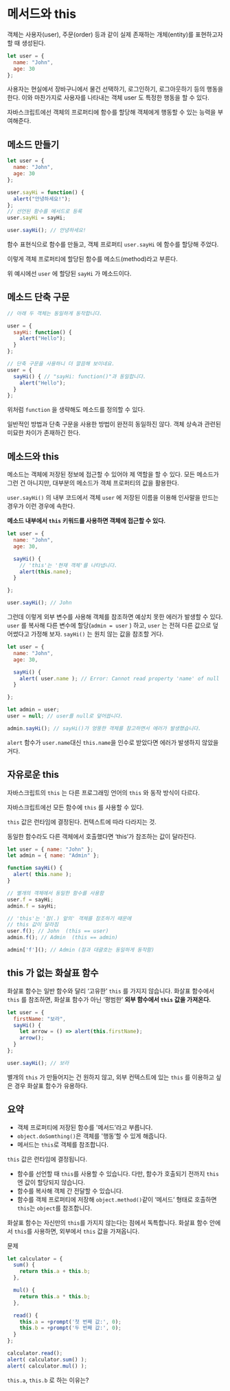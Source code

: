 # 메서드와 this

객체는 사용자(user), 주문(order) 등과 같이 실제 존재하는 개체(entity)를 표현하고자 할 때 생성된다.

```jsx
let user = {
  name: "John",
  age: 30
};
```

사용자는 현실에서 장바구니에서 물건 선택하기, 로그인하기, 로그아웃하기 등의 행동을 한다. 이와 마찬가지로 사용자를 나타내는 객체 user 도 특정한 행동을 할 수 있다.

자바스크립트에선 객체의 프로퍼티에 함수를 할당해 객체에게 행동할 수 있는 능력을 부여해준다.

## 메소드 만들기

```jsx
let user = {
  name: "John",
  age: 30
};

user.sayHi = function() {
  alert("안녕하세요!");
};
// 선언된 함수를 메서드로 등록
user.sayHi = sayHi;

user.sayHi(); // 안녕하세요!
```

함수 표현식으로 함수를 만들고, 객체 프로퍼티 `user.sayHi` 에 함수를 할당해 주었다.

이렇게 객체 프로퍼티에 할당된 함수를 메소드(method)라고 부른다.

위 예시에선 `user` 에 할당된 `sayHi` 가 메소드이다.

## 메소드 단축 구문

```jsx
// 아래 두 객체는 동일하게 동작합니다.

user = {
  sayHi: function() {
    alert("Hello");
  }
};

// 단축 구문을 사용하니 더 깔끔해 보이네요.
user = {
  sayHi() { // "sayHi: function()"과 동일합니다.
    alert("Hello");
  }
};
```

위처럼 `function` 을 생략해도 메소드를 정의할 수 있다.

일반적인 방법과 단축 구문을 사용한 방법이 완전히 동일하진 않다. 객체 상속과 관련된 미묘한 차이가 존재하긴 한다.

## 메소드와 this

메소드는 객체에 저장된 정보에 접근할 수 있어야 제 역할을 할 수 있다. 모든 메소드가 그런 건 아니지만, 대부분의 메소드가 객체 프로퍼티의 값을 활용한다.

`user.sayHi()` 의 내부 코드에서 객체 `user` 에 저장된 이름을 이용해 인사말을 만드는 경우가 이런 경우에 속한다.

**메소드 내부에서 `this` 키워드를 사용하면 객체에 접근할 수 있다.**

```jsx
let user = {
  name: "John",
  age: 30,

  sayHi() {
    // 'this'는 '현재 객체'를 나타냅니다.
    alert(this.name);
  }

};

user.sayHi(); // John
```

그런데 이렇게 외부 변수를 사용해 객체를 참조하면 예상치 못한 에러가 발생할 수 있다. `user` 를 복사해 다른 변수에 할당(`admin = user` ) 하고, `user` 는 전혀 다른 값으로 덮어썼다고 가정해 보자. `sayHi()` 는 원치 않는 값을 참조할 거다.

```jsx
let user = {
  name: "John",
  age: 30,

  sayHi() {
    alert( user.name ); // Error: Cannot read property 'name' of null
  }

};

let admin = user;
user = null; // user를 null로 덮어씁니다.

admin.sayHi(); // sayHi()가 엉뚱한 객체를 참고하면서 에러가 발생했습니다.
```

`alert` 함수가 `user.name`대신 `this.name`을 인수로 받았다면 에러가 발생하지 않았을 거다.

## 자유로운 this

자바스크립트의 `this` 는 다른 프로그래밍 언어의 `this` 와 동작 방식이 다르다.

자바스크립트에선 모든 함수에 `this` 를 사용할 수 있다.

`this` 값은 런타임에 결정된다. 컨텍스트에 따라 다라지는 것.

동일한 함수라도 다른 객체에서 호출했다면 ‘this’가 참조하는 값이 달라진다.

```jsx
let user = { name: "John" };
let admin = { name: "Admin" };

function sayHi() {
  alert( this.name );
}

// 별개의 객체에서 동일한 함수를 사용함
user.f = sayHi;
admin.f = sayHi;

// 'this'는 '점(.) 앞의' 객체를 참조하기 때문에
// this 값이 달라짐
user.f(); // John  (this == user)
admin.f(); // Admin  (this == admin)

admin['f'](); // Admin (점과 대괄호는 동일하게 동작함)
```

## this 가 없는 화살표 함수

화살표 함수는 일반 함수와 달리 ‘고유한’ `this` 를 가지지 않습니다. 화살표 함수에서 `this` 를 참조하면, 화살표 함수가 아닌 ‘평범한’ **외부 함수에서 `this` 값을 가져온다.**

```jsx
let user = {
  firstName: "보라",
  sayHi() {
    let arrow = () => alert(this.firstName);
    arrow();
  }
};

user.sayHi(); // 보라
```

별개의 `this` 가 만들어지는 건 원하지 않고, 외부 컨텍스트에 있는 `this` 를 이용하고 싶은 경우 화살표 함수가 유용하다.

## 요약

- 객체 프로퍼티에 저장된 함수를 '메서드’라고 부릅니다.
- `object.doSomthing()`은 객체를 '행동’할 수 있게 해줍니다.
- 메서드는 `this`로 객체를 참조합니다.

`this` 값은 런타임에 결정됩니다.

- 함수를 선언할 때 `this`를 사용할 수 있습니다. 다만, 함수가 호출되기 전까지 `this`엔 값이 할당되지 않습니다.
- 함수를 복사해 객체 간 전달할 수 있습니다.
- 함수를 객체 프로퍼티에 저장해 `object.method()`같이 ‘메서드’ 형태로 호출하면 `this`는 `object`를 참조합니다.

화살표 함수는 자신만의 `this`를 가지지 않는다는 점에서 독특합니다. 화살표 함수 안에서 `this`를 사용하면, 외부에서 `this` 값을 가져옵니다.

문제

```jsx
let calculator = {
  sum() {
    return this.a + this.b;
  },

  mul() {
    return this.a * this.b;
  },

  read() {
    this.a = +prompt('첫 번째 값:', 0);
    this.b = +prompt('두 번째 값:', 0);
  }
};

calculator.read();
alert( calculator.sum() );
alert( calculator.mul() );
```

`this.a`, `this.b` 로 하는 이유는?